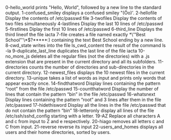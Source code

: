 0-hello_world prints "Hello, World", followed by a new line to the standard output.
1-confused_smiley displays a confused smiley "(Ôo)'. 
2-hellofile Display the contents of /etc/passwd file
3-twofiles Display the contents of two files simultaneously
4-lastlines Display the last 10 lines of /etc/passwd
5-firstlines Diplay the first 10 lines of /etc/passwd
6-third_line Displays the third lineof the file iacta
7-file creates a file named exactly \*\\'"Best School"\'\\*$\?\*\*\*\*\*:) containing the text Best School ending by a new line.
8-cwd_state writes into the file ls_cwd_content the result of the command ls -la
9-duplicate_last_line duplicates the last line of the file iacta
10-no_more_js deletes all the regular files \(not the directories\) with a .js extension that are present in the current directory and all its subfolders.
11-directories counts the number of directories and sub-directories in the current directory.
12-newest_files displays the 10 newest files in the current directory.
13-unique takes a list of words as input and prints only words that appear exactly once.
14-findthatword Display lines containing the pattern “root” from the file /etc/passwd
15-countthatword Display the number of lines that contain the pattern “bin” in the file /etc/passwd
16-whatsnext Display lines containing the pattern “root” and 3 lines after them in the file /etc/passwd
17-hidethisword Display all the lines in the file /etc/passwd that do not contain the pattern “bin”
18-letteronly display all lines of the file /etc/ssh/sshd_config starting with a letter.
19-AZ Replace all characters A and c from input to Z and e respectively.
20-hiago removes all letters c and C from input.
21-reverse reverse its input
22-users_and_homes displays all users and their home directories, sorted by users.
